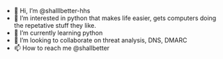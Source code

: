 - 👋 Hi, I’m @shalllbetter-hhs
- 👀 I’m interested in python that makes life easier, gets computers doing the repetative stuff they like.
- 🌱 I’m currently learning python
- 💞️ I’m looking to collaborate on threat analysis, DNS, DMARC
- 📫 How to reach me @shallbetter

<!---
shalllbetter-hhs/shalllbetter-hhs is a ✨ special ✨ repository because its `README.md` (this file) appears on your GitHub profile.
You can click the Preview link to take a look at your changes.
--->
